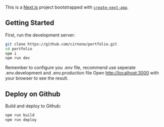 This is a [Next.js](https://nextjs.org) project bootstrapped with [`create-next-app`](https://nextjs.org/docs/app/api-reference/cli/create-next-app).

## Getting Started

First, run the development server:

```bash
git clone https://github.com/cirnono/portfolio.git
cd portfolio
npm i
npm run dev
```

Remember to configure you .env file, recommend use seperate .env.development and .env.production file
Open [http://localhost:3000](http://localhost:3000) with your browser to see the result.

## Deploy on Github

Build and deploy to Github:

```bash
npm run build
npm run deploy
```

